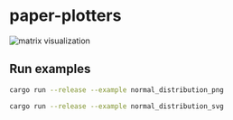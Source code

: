 # paper-plotters

![matrix visualization](examples/assets/matrix.png?raw=true)

## Run examples
```bash
cargo run --release --example normal_distribution_png
```

```bash
cargo run --release --example normal_distribution_svg
```